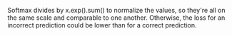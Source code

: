 Softmax divides by x.exp().sum() to normalize the values, so they're all on the same scale and comparable to one another. Otherwise, the loss for an incorrect prediction could be lower than for a correct prediction.